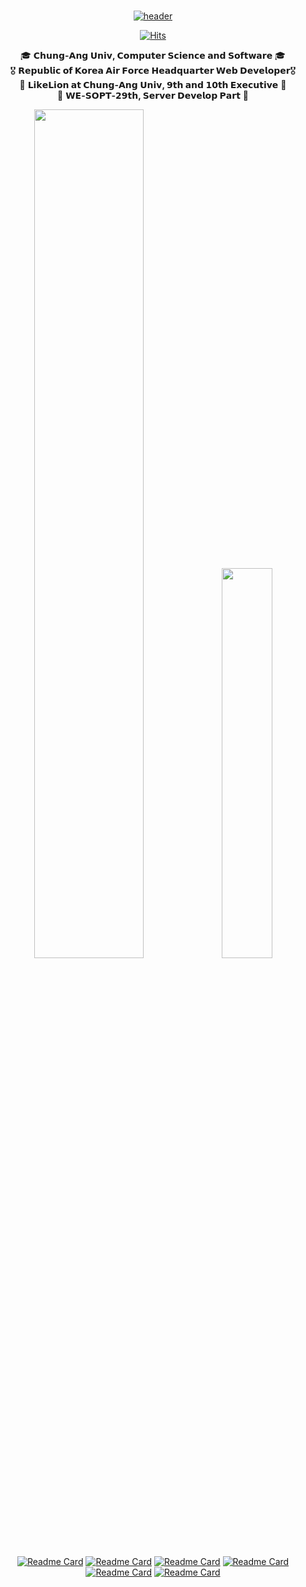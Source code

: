 <div align="center">
  
 <br/>
  
[![header](https://capsule-render.vercel.app/api?type=transparent&fontColor=12c4e1&height=180&section=header&text=ʜᴇʟʟᴏ,%20ᴛʜɪꜱ%20ɪꜱ%20ʏᴏᴜɴɢᴋᴡᴏɴ%20ᴋɪᴍ%20!&fontAlignY=34&fontSize=48&desc=𝑪𝒍𝒊𝒄𝒌%20𝑻𝒐%20𝑲𝒏𝒐𝒘%20𝑴𝒐𝒓𝒆%20𝑨𝒃𝒐𝒖𝒕%20𝑴𝒆!&descAlignY=60&animation=twinkling)](http:youngkwon.site/youngkwon)

[![Hits](https://hits.seeyoufarm.com/api/count/incr/badge.svg?url=https%3A%2F%2Fgithub.com%2Fyoungkwon02&count_bg=%23E9388E&title_bg=%23292930&icon=maserati.svg&icon_color=%2300DBFF&title=Visitor&edge_flat=false)](http://youngkwon.site)
  
  <span>🎓&nbsp;**𝗖𝗵𝘂𝗻𝗴-𝗔𝗻𝗴 𝗨𝗻𝗶𝘃, 𝗖𝗼𝗺𝗽𝘂𝘁𝗲𝗿 𝗦𝗰𝗶𝗲𝗻𝗰𝗲 𝗮𝗻𝗱 𝗦𝗼𝗳𝘁𝘄𝗮𝗿𝗲** 🎓</span><br>
  <span>🎖&nbsp;**𝗥𝗲𝗽𝘂𝗯𝗹𝗶𝗰 𝗼𝗳 𝗞𝗼𝗿𝗲𝗮 𝗔𝗶𝗿 𝗙𝗼𝗿𝗰𝗲 𝗛𝗲𝗮𝗱𝗾𝘂𝗮𝗿𝘁𝗲𝗿 𝗪𝗲𝗯 𝗗𝗲𝘃𝗲𝗹𝗼𝗽𝗲𝗿**🎖</span><br>
  <span>🦁&nbsp;**𝗟𝗶𝗸𝗲𝗟𝗶𝗼𝗻 𝗮𝘁 𝗖𝗵𝘂𝗻𝗴-𝗔𝗻𝗴 𝗨𝗻𝗶𝘃, 𝟵𝘁𝗵 𝗮𝗻𝗱 𝟭𝟬𝘁𝗵 𝗘𝘅𝗲𝗰𝘂𝘁𝗶𝘃𝗲** 🦁</span><br>
  <span>🔮&nbsp;**𝗪𝗘-𝗦𝗢𝗣𝗧-𝟮𝟵𝘁𝗵, 𝗦𝗲𝗿𝘃𝗲𝗿 𝗗𝗲𝘃𝗲𝗹𝗼𝗽 𝗣𝗮𝗿𝘁** 🔮</span><br>

<div align="center">
<!--  GitHub Stat  -->
<img src="https://github-readme-stats.vercel.app/api?username=youngkwon02&border=true&border_color=FC007A&border_radius=9&cache_seconds=1800&theme=radical&show_icons=true&hide=stars&count_private=true&custom_title=ʏᴏᴜɴɢᴋᴡᴏɴ'ꜱ%20ɢɪᴛʜᴜʙ%20ꜱᴛᴀᴛ" width=59%>

<!--  Most Used Lang  -->
<img src="https://github-readme-stats.vercel.app/api/top-langs/?username=youngkwon02&layout=compact&theme=radical&border_color=FC007A&border_radius=9&custom_title=ᴍᴏꜱᴛ%20ᴜꜱᴇᴅ%20ʟᴀɴɢᴜᴀɢᴇꜱ&count_private=true&hide=C,HTML,CSS,Assembly,Makefile,Batchfile,Perl,TeX,python,shell,php,c%2B%2B&langs_count=1" width=40%>

</div>
  
[![Readme Card](https://github-readme-stats.vercel.app/api/pin/?username=TeamSparker&repo=Spark-Server&theme=radical&cache_seconds=1800&border_color=00DBFF&border_radius=9&show_owner=true)](https://github.com/TeamSparker/Spark-Server)
[![Readme Card](https://github-readme-stats.vercel.app/api/pin/?username=youngkwon02&repo=JunctionX-MAEMO&theme=radical&cache_seconds=1800&border_color=00DBFF&border_radius=9)](https://github.com/youngkwon02/JunctionX-MAEMO)
[![Readme Card](https://github-readme-stats.vercel.app/api/pin/?username=youngkwon02&repo=The-Signature&theme=radical&cache_seconds=1800&border_color=00DBFF&border_radius=9)](https://github.com/youngkwon02/The-Signature)
[![Readme Card](https://github-readme-stats.vercel.app/api/pin/?username=youngkwon02&repo=Algorithm-PS&theme=radical&cache_seconds=1800&border_color=00DBFF&border_radius=9)](https://github.com/youngkwon02/Algorithm-PS)
[![Readme Card](https://github-readme-stats.vercel.app/api/pin/?username=youngkwon02&repo=CampusRun-Node-Server&theme=radical&cache_seconds=1800&border_color=00DBFF&border_radius=9)](https://github.com/youngkwon02/CampusRun-Node-Server)
[![Readme Card](https://github-readme-stats.vercel.app/api/pin/?username=youngkwon02&repo=CampusRun-Django-Server&theme=radical&cache_seconds=1800&border_color=00DBFF&border_radius=9)](https://github.com/youngkwon02/CampusRun-Django-Server)

  
</div>

